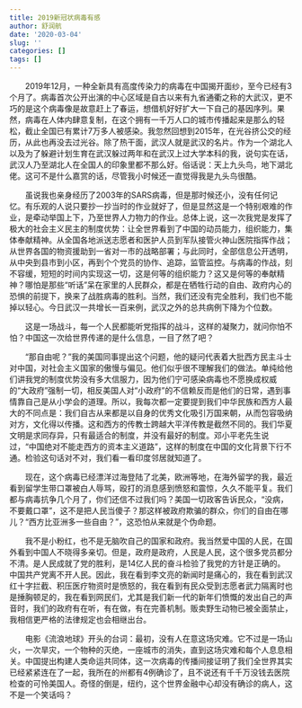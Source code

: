 ```yaml
---
title: 2019新冠状病毒有感
author: 舒润航
date: '2020-03-04'
slug: ''
categories: []
tags: []
---
```


&emsp;&emsp;2019年12月，一种全新具有高度传染力的病毒在中国揭开面纱，至今已经有3个月了。病毒首次公开出演的中心区域是自古以来有九省通衢之称的大武汉，更不巧的是这个病毒像是故意赶上了春运，想借机好好扩大一下自己的基因序列。果然，病毒在人体内肆意复制，在这个拥有一千万人口的城市传播起来是那么的轻松，截止全国已有累计7万多人被感染。我忽然回想到2015年，在光谷挤公交的经历，从此也再没去过光谷。除了热干面，武汉人就是武汉的名片。作为一个湖北人以及为了躲避计划生育在武汉躲过两年和在武汉上过大学本科的我，说句实在话，武汉人乃至湖北人在全国人的印象里都不那么好。俗话说：天上九头鸟，地下湖北佬。这可不是什么嘉赏的话，尽管我小时候还一直觉得我是九头鸟很酷。

&emsp;&emsp;虽说我也亲身经历了2003年的SARS病毒，但是那时候还小，没有任何记忆。有乐观的人说只要抄一抄当时的作业就好了，但是显然这是一个特别艰难的作业，是牵动举国上下，乃至世界人力物力的作业。总体上说，这一次我党是发挥了极大的社会主义民主的制度优势：让全世界看到了中国的动员能力，组织能力，集体奉献精神。从全国各地派送志愿者和医护人员到军队接管火神山医院指挥作战；从世界各国的物资援助到一省对一市的战略部署；与此同时，全部信息公开透明，从中央到县市到小区，再到个个党员的协作、追踪，监管监控。与病毒的作战，刻不容缓，短短的时间内实现这一切，这是何等的组织能力？这又是何等的奉献精神？哪怕是那些“听话”呆在家里的人民群众，都是在牺牲行动的自由、政府内心的恐惧的前提下，换来了战胜病毒的胜利。当然，我们还没有完全胜利，我们也不能掉以轻心。今日武汉一共增长一百来例，武汉之外的总共病例下降为个位数。

&emsp;&emsp;这是一场战斗，每一个人民都能听党指挥的战斗，这样的凝聚力，就问你怕不怕？中国这一次给世界传递的是什么信息，一目了然了吧？

&emsp;&emsp;“那自由呢？”我的美国同事提出这个问题，他的疑问代表着大批西方民主斗士对中国，对社会主义国家的傲慢与偏见。他们似乎很不理解我们的做法。单纯给他们讲我党的制度优势没有多大信服力，因为他们宁可感染病毒也不愿换成权威的“大政府”强制一切，相反美国人对“小政府”的不信赖反而是他们的日常，遇到事情靠自己是从小学会的道理。所以，我每次都一定要提到我们中华民族和西方人最大的不同点是：我们自古从来都是以自身的优秀文化吸引万国来朝，从而包容吸纳对方，文化得以传播。这和西方的传教士跨越大平洋传教是截然不同的。我们华夏文明是求同存异，只有最适合的制度，并没有最好的制度。邓小平老先生说过，“中国绝对不能走西方的资本主义道路”，这样的制度在中国的文化背景下行不通。检验这句话对不对，我们看一看印度邻居就知道了。

&emsp;&emsp;现在，这个病毒已经漂洋过海登陆了北美，欧洲等地，在海外留学的我，最近看到留学生带口罩被白人辱骂，殴打的消息感到愤怒和震惊，久久不能平复。我们都与病毒抗争几个月了，你们还信不过我们吗？美国一切政客告诉民众，“没病，不要戴口罩”，这不是把人民当傻子？那这样被政府欺骗的群众，你们的自由在哪儿？“西方比亚洲多一些自由？”，这恐怕从来就是个伪命题。

&emsp;&emsp;我不是小粉红，也不是无脑吹自己的国家和政府。我当然爱中国的人民，在国外看到中国人不晓得多亲切。但是，政府是政府，人民是人民，这个很多党员都分不清。是人民成就了党的胜利，是14亿人民的奋斗检验了我党的方针是正确的。中国共产党离不开人民。因此，我在看到李文亮的新闻时是痛心的，我在看到武汉红十字拦截、积压医疗物资时是愤怒的，我在看到有民众受到志愿者武力隔离时也是捶胸顿足的，我在看到网民们，尤其是我们新一代的新年们愤慨的发出自己的声音时，我们的政府有在听，有在做，有在完善机制。贩卖野生动物已被全面禁止，我相信更严格的法律规定也会相继出台。

&emsp;&emsp;电影《流浪地球》开头的台词：最初，没有人在意这场灾难。它不过是一场山火，一次旱灾，一个物种的灭绝，一座城市的消失，直到这场灾难和每个人息息相关。中国提出构建人类命运共同体，这一次病毒的传播间接证明了我们全世界其实已经紧紧连在了一起，我所在的州都有4例确诊了，且不说还有千千万没钱去医院检查的可怜美国人。奇怪的倒是，纽约，这个世界金融中心却没有确诊的病人，这不是一个笑话吗？





